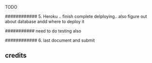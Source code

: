 TODO

############ 5. Heroku .. finish complete delploying.. also figure out about database andd where to deploy it 

########### need to do testing also

############ 6. last document and submit  

## credits
